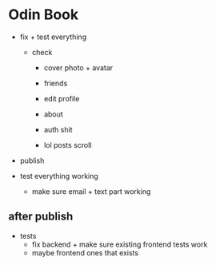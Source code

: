 # Odin Book

- fix + test everything

  - check

    - cover photo + avatar

    - friends

    - edit profile

    - about

    - auth shit
    - lol posts scroll

- publish

- test everything working
  - make sure email + text part working

## after publish

- tests
  - fix backend + make sure existing frontend tests work
  - maybe frontend ones that exists
